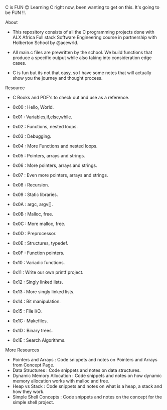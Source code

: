 

C is FUN 😊
Learning C right now, been wanting to get on this. It's going to be FUN !!.


About
* This repository consists of all the C programming projects done with ALX Africa Full stack Software Engineering course in partnership with Holberton School by @acewrld.
* All main.c files are prewritten by the school. We build functions that produce a specific output while also taking into consideration edge cases.

* C is fun but its not that easy, so I have some notes that will actually show you the journey and thought process.

Resource
* C Books and PDF's to check out and use as a reference.

* 0x00 : Hello, World.
* 0x01 : Variables,if,else,while.
* 0x02 : Functions, nested loops.
* 0x03 : Debugging.
* 0x04 : More Functions and nested loops.
* 0x05 : Pointers, arrays and strings.
* 0x06 : More pointers, arrays and strings.
* 0x07 : Even more pointers, arrays and strings.
* 0x08 : Recursion.
* 0x09 : Static libraries.
* 0x0A : argc, argv[].
* 0x0B : Malloc, free.
* 0x0C : More malloc, free.
* 0x0D : Preprocessor.
* 0x0E : Structures, typedef.
* 0x0F : Function pointers.
* 0x10 : Variadic functions.
* 0x11 : Write our own printf project.
* 0x12 : Singly linked lists.
* 0x13 : More singly linked lists.
* 0x14 : Bit manipulation.
* 0x15 : File I/O.
* 0x1C : Makefiles.
* 0x1D : Binary trees.
* 0x1E : Search Algorithms.


More Resources
* Pointers and Arrays : Code snippets and notes on Pointers and Arrays from Concept Page.
* Data Structures : Code snippets and notes on data structures.
* Dynamic Memory Allocation : Code snippets and notes on how dynamic memory allocation works with malloc and free.
* Heap vs Stack : Code snippets and notes on what is a heap, a stack and how they work.
* Simple Shell Concepts : Code snippets and notes on the concept for the simple shell project.
